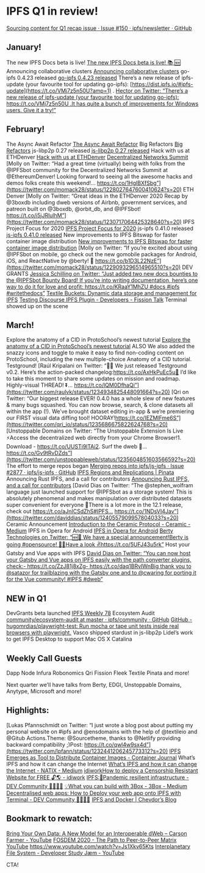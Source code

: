 # IPFS Q1 in review!
[Sourcing content for Q1 recap issue · Issue #150 · ipfs/newsletter · GitHub](https://github.com/ipfs/newsletter/issues/150)

## January!
The new IPFS Docs beta is live! [The new IPFS Docs beta is live! 📚 🆕](https://blog.ipfs.io/2020-01-07-ipfs-docs-beta/)
Announcing collaborative clusters [Announcing collaborative clusters](https://blog.ipfs.io/2020-01-09-collaborative-clusters/)
go-ipfs 0.4.23 released [go-ipfs 0.4.23 released](https://blog.ipfs.io/2020-01-30-go-ipfs-0-4-23/)
There’s a new release of ipfs-update (your favourite tool for updating go-ipfs):  [https://dist.ipfs.io/#ipfs-update](https://t.co/VMj7z5n50U?amp=1)  . [Hector on Twitter: “There’s a new release of ipfs-update (your favourite tool for updating go-ipfs): https://t.co/VMj7z5n50U .It has quite a bunch of improvements for Windows users. Give it a try!”](https://twitter.com/hecturchi/status/1223232765673558017?s=20)


## February!
The Async Await Refactor [The Async Await Refactor](https://blog.ipfs.io/2020-02-01-async-await-refactor/)
Big Refactors [Big Refactors](https://blog.ipfs.io/2020-02-06-big-refactors/)
js-libp2p 0.27 released [js-libp2p 0.27 released](https://blog.ipfs.io/2020-02-07-js-libp2p-0-27/)
Hack with us at ETHDenver [Hack with us at ETHDenver](https://blog.ipfs.io/2020-02-07-ethdenver-2020/)
[Decentralized Networks Summit](http://dnsummit.cryptorado.org/)
[Molly on Twitter: “Had a great time (virtually) being with folks from the @IPFSbot community for the Decentralized Networks Summit at @EthereumDenver! Looking forward to seeing all the awesome hacks and demos folks create this weekend!… https://t.co/1HgIBXfSbg”](https://twitter.com/momack28/status/1228027647600410624?s=20)
ETH Denver
[Molly on Twitter: “Great ideas in the ETHDenver 2020 Recap by @3boxdb including dweb versions of Airbnb, government services, and patreon built on @3boxdb, @orbit_db, and @IPFSbot!  https://t.co/i5jJRlulhM”](https://twitter.com/momack28/status/1230717064425328640?s=20)
IPFS Project Focus for 2020 [IPFS Project Focus for 2020](https://blog.ipfs.io/2020-02-10-our-focus-for-2020/)
js-ipfs 0.41.0 released [js-ipfs 0.41.0 released](https://blog.ipfs.io/2020-02-13-js-ipfs-0-41/)
New improvements to IPFS Bitswap for faster container image distribution [New improvements to IPFS Bitswap for faster container image distribution](https://blog.ipfs.io/2020-02-14-improved-bitswap-for-container-distribution/)
[Molly on Twitter: “If you’re excited about using @IPFSbot on mobile, go check out the new gomobile packages for Android, iOS, and ReactNative by @berty! 📲 https://t.co/b1D3L22NzE”](https://twitter.com/momack28/status/1229093296514965510?s=20)
DEV GRANTS [Jessica Schilling on Twitter: “Just added two new docs bounties to the @IPFSbot Bounty Board! If you’re into writing documentation, here’s one way to do it for love and profit: https://t.co/KRaaY1MhZU #docs #ipfs #writethedocs”](https://twitter.com/dzesika/status/1232017738752614407?s=20)
[Textile Buckets: Dynamic data storage and management for IPFS](https://blog.textile.io/first-look-at-textile-buckets-dynamic-ipfs-folders/)
[Testing Discourse IPFS Plugin - Developers - Fission Talk](https://talk.fission.codes/t/testing-discourse-ipfs-plugin/482)
Terminal showed up on the scene



## March!
Explore the anatomy of a CID in ProtoSchool’s newest tutorial [Explore the anatomy of a CID in ProtoSchool’s newest tutorial](https://blog.ipfs.io/2020-03-04-protoschool-tutorial-anatomy-of-a-cid/) ALSO We also added the snazzy icons and toggle to make it easy to find non-coding content on ProtoSchool, including the new multiple-choice Anatomy of a CID tutorial.
Testground! [Raúl Kripalani on Twitter: “🧪🚀 We just released Testground v0.2. Here’s the action-packed changelog:https://t.co/AxHkPuEc5u🔮 I’d like to take this moment to share some updates on mission and roadmap. Highly-visual THREAD! ⏬… https://t.co/lQM0DfhaQi”](https://twitter.com/raulvk/status/1234934825448091664?s=20)
[Qri on Twitter: “Our biggest release EVER! 0.4.0 has a whole slew of new features & many bugs squashed. You can now browse, search, & clone datasets all within the app (!). We’ve brought dataset editing in-app & we’re premiering our FIRST visual data diffing tool! HOORAY!https://t.co/IEZMlFme6S”](https://twitter.com/qri_io/status/1235686675822624768?s=20)
[Unstoppable Domains on Twitter: “The Unstoppable Extension Is Live ⚡️Access the decentralized web directly from your Chrome Browser!1. Download - https://t.co/UUSTi9lTAi2. Surf the dweb 🌊… https://t.co/Gv9tRvDZds”](https://twitter.com/unstoppableweb/status/1235604851603566592?s=20)
The effort to merge repos began [Merging repos into ipfs/js-ipfs · Issue #2877 · ipfs/js-ipfs · GitHub](https://github.com/ipfs/js-ipfs/issues/2877)
[IPFS Regions and Replications | Pinata](https://medium.com/pinata/ipfs-regions-and-replications-a1e52d60dfdb)
Announcing Rust IPFS, and a call for contributors [Announcing Rust IPFS, and a call for contributors](https://blog.ipfs.io/2020-03-18-announcing-rust-ipfs/)
[David Dias on Twitter: “The @stephen_wolfram language just launched support for @IPFSbot as a storage system! This is absolutely phenomenal and makes manipulation over distributed datasets super convenient for everyone 🌟There is a lot more in the 12.1 release, check out https://t.co/aJnICSdZhS#IPFS… https://t.co/1NDsVI4Jav”](https://twitter.com/daviddias/status/1240557909957804033?s=20)
Ceramic Announcement [Introduction to the Ceramic Protocol - Ceramic - Medium](https://medium.com/ceramic/introduction-to-the-ceramic-protocol-8d56951ae3f?_branch_match_id=735965011771681188)
IPFS in Opera for Android [IPFS in Opera for Android](https://blog.ipfs.io/2020-03-30-ipfs-in-opera-for-android/)
[Berty Technologies on Twitter: “🆕📢 We have a special announcement!Berty is going #opensource!  🎉🍾Have a look ✌️https://t.co/5UFJ43u5rk”](https://twitter.com/berty/status/1242870743802789888)
Host your Gatsby and Vue apps with IPFS [David Dias on Twitter: “You can now host your Gatsby and Vue apps on IPFS easily with the path converter plugins, check:- https://t.co/ZzJ81j8xZg- https://t.co/daq1BRvIWnBig thank you to @satazor for trailblazing with the Gatsby one and to @cwaring for porting it for the Vue community! #IPFS #dweb”](https://twitter.com/daviddias/status/1245199748849598470?s=20)

## NEW in Q1
DevGrants beta launched [IPFS Weekly 78](https://blog.ipfs.io/weekly-78/)
Ecosystem Audit [community/ecosystem-audit at master · ipfs/community · GitHub](https://github.com/ipfs/community/tree/master/ecosystem-audit)
[GitHub - hugomrdias/playwright-test: Run mocha or tape unit tests inside real browsers with playwright.](https://github.com/hugomrdias/playwright-test)
Vasco shipped stardust in js-libp2p
Lidel’s work to get IPFS Desktop to support Mac OS X Catalina


## Weekly Call Guests
Dapp Node
Infura
Robonomics
Qri
Fission
Fleek
Textile
Pinata
and more!

Next quarter we’ll have talks from Berty, EDGI, Unstoppable Domains, Anytype, Microsoft and more!

## Highlights:

[Lukas Pfannschmidt on Twitter: “I just wrote a blog post about putting my personal website on #ipfs and @ensdomains  with the help of @textileio and @Gitub Actions.Theme: @Sourcetheme, thanks to @Netlify providing backward compatibility ;)Post: https://t.co/qwl4w9sx4d”](https://twitter.com/lpfann/status/1232441206245773312?s=20)
[IPFS Emerges as Tool to Distribute Container Images - Container Journal](https://containerjournal.com/topics/container-management/ipfs-emerges-as-tool-to-distribute-container-images/)
What’s IPFS and how it can change the Internet
[What’s IPFS and how it can change the Internet - NATIX - Medium](https://medium.com/natix-io/whats-ipfs-and-how-it-can-change-internet-161239bc69ec)
[idiworkHow to deploy a Censorship Resistant Website for FREE 🔓🌎 - idiwork](https://www.idiwork.com/how-to-deploy-a-censorship-resistant-website-forfree/)
[IPFS:🦠Pandemic resilient infrastructure - DEV Community 👩‍💻👨‍💻](https://dev.to/adaptive/ipfs-pandemic-resilient-infrastructure-5aap)
[💡What you can build with 3Box - 3Box - Medium](https://medium.com/3box/what-you-can-build-with-3box-216bcef0a71c?_branch_match_id=735965011771681188)
[Decentralised web apps: How to Deploy your web app onto IPFS with Terminal - DEV Community 👩‍💻👨‍💻](https://dev.to/atharva3010/decentralised-web-apps-how-to-deploy-your-web-app-onto-ipfs-with-terminal-284p)
[IPFS and Docker | Chevdor’s Blog](https://www.chevdor.com/post/2020-03-docker-ipfs/)

## Bookmark to rewatch:
[Bring Your Own Data: A New Model for an Interoperable dWeb – Carson Farmer - YouTube](https://www.youtube.com/watch?v=DpRaxjIiYew)
[FOSDEM 2020 - The Path to Peer-to-Peer Matrix](https://fosdem.org/2020/schedule/event/dip_p2p_matrix/)
[YouTube](https://www.youtube.com/watch?v=_tfmKqNW8nw)
https://www.youtube.com/watch?v=Js1Xkv65Kts
[Interplanetary File System - Developer Study Jæm - YouTube](https://www.youtube.com/watch?v=Ms48q_gVMiM)


CTA!

